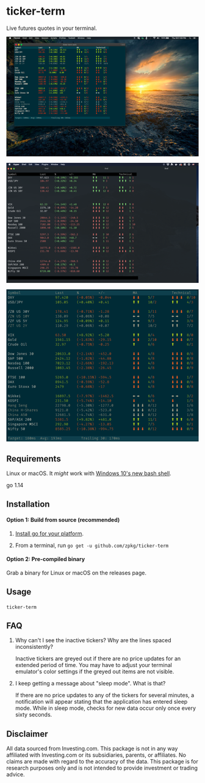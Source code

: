 # ticker-term

Live futures quotes in your terminal.


![ScreenShot](screenshots/1.png)


![ScreenShot](screenshots/2.png)


![ScreenShot](screenshots/3.png)


## Requirements

Linux or macOS. It *might* work with [Windows 10's new bash shell](https://www.howtogeek.com/249966/how-to-install-and-use-the-linux-bash-shell-on-windows-10/).

go 1.14


## Installation

#### Option 1: Build from source (recommended)

1. [Install go for your platform](https://golang.org/dl/).

2. From a terminal, run `go get -u github.com/zpkg/ticker-term`


#### Option 2: Pre-compiled binary

Grab a binary for Linux or macOS on the releases page.


## Usage

`ticker-term`


## FAQ

1. Why can't I see the inactive tickers? Why are the lines spaced inconsistently?

   Inactive tickers are greyed out if there are no price updates for an extended
   period of time. You may have to adjust your terminal emulator's color settings
   if the greyed out items are not visible.

2. I keep getting a message about "sleep mode". What is that?

   If there are no price updates to any of the tickers for several minutes, a notification
   will appear stating that the application has entered sleep mode. While in sleep mode,
   checks for new data occur only once every sixty seconds.


## Disclaimer

All data sourced from Investing.com. This package is not in any way affiliated
with Investing.com or its subsidiaries, parents, or affiliates. No claims are 
made with regard to the accuracy of the data. This package is for research 
purposes only and is not intended to provide investment or trading advice.

